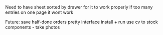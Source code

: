 Need to have sheet sorted by drawer for it to work properly
if too many entries on one page it wont work

Future:
save half-done orders
pretty interface
install + run
use cv to stock components - take photos
